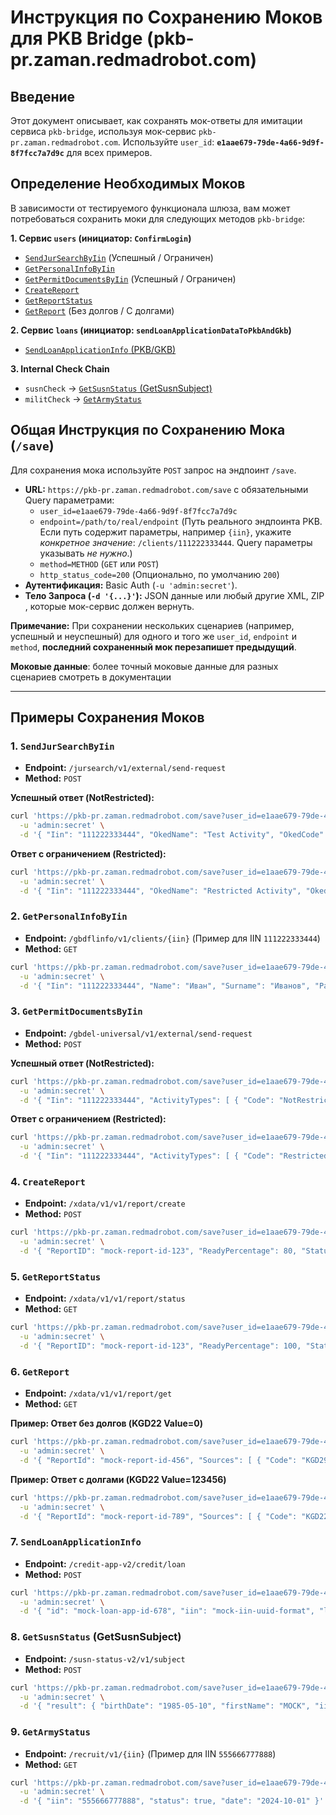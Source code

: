 # Инструкция по Сохранению Моков для PKB Bridge (pkb-pr.zaman.redmadrobot.com)

## Введение

Этот документ описывает, как сохранять мок-ответы для имитации сервиса `pkb-bridge`, используя мок-сервис `pkb-pr.zaman.redmadrobot.com`. Используйте `user_id`: **`e1aae679-79de-4a66-9d9f-8f7fcc7a7d9c`** для всех примеров.

## Определение Необходимых Моков

В зависимости от тестируемого функционала шлюза, вам может потребоваться сохранить моки для следующих методов `pkb-bridge`:

**1. Сервис `users` (инициатор: `ConfirmLogin`)**
   * [`SendJurSearchByIin`](#save-sendjursearchbyiin) (Успешный / Ограничен)
   * [`GetPersonalInfoByIin`](#save-getpersonalinfobyiin)
   * [`GetPermitDocumentsByIin`](#save-getpermitdocumentsbyiin) (Успешный / Ограничен)
   * [`CreateReport`](#save-createreport)
   * [`GetReportStatus`](#save-getreportstatus)
   * [`GetReport`](#save-getreport) (Без долгов / С долгами)

**2. Сервис `loans` (инициатор: `sendLoanApplicationDataToPkbAndGkb`)**
   * [`SendLoanApplicationInfo` (PKB/GKB)](#save-sendloanapplicationinfo)

**3. Internal Check Chain**
   * `susnCheck` -> [`GetSusnStatus` (GetSusnSubject)](#save-getsusnstatus)
   * `militCheck` -> [`GetArmyStatus`](#save-getarmystatus)

## Общая Инструкция по Сохранению Мока (`/save`)

Для сохранения мока используйте `POST` запрос на эндпоинт `/save`.

* **URL:** `https://pkb-pr.zaman.redmadrobot.com/save` с обязательными Query параметрами:
    * `user_id=e1aae679-79de-4a66-9d9f-8f7fcc7a7d9c`
    * `endpoint=/path/to/real/endpoint` (Путь реального эндпоинта PKB. Если путь содержит параметры, например `{iin}`, укажите *конкретное значение*: `/clients/111222333444`. Query параметры указывать *не нужно*.)
    * `method=METHOD` (`GET` или `POST`)
    * `http_status_code=200` (Опционально, по умолчанию `200`)
* **Аутентификация:** Basic Auth (`-u 'admin:secret'`).
* **Тело Запроса (`-d '{...}'`):** JSON данные или любый другие XML, ZIP , которые мок-сервис должен вернуть.

**Примечание:** При сохранении нескольких сценариев (например, успешный и неуспешный) для одного и того же `user_id`, `endpoint` и `method`, **последний сохраненный мок перезапишет предыдущий**.

**Моковые данные**: более точный моковые данные для разных сценариев смотреть в документации


---

## Примеры Сохранения Моков

### <a name="save-sendjursearchbyiin"></a>1. `SendJurSearchByIin`

* **Endpoint:** `/jursearch/v1/external/send-request`
* **Method:** `POST`

**Успешный ответ (NotRestricted):**
```bash
curl 'https://pkb-pr.zaman.redmadrobot.com/save?user_id=e1aae679-79de-4a66-9d9f-8f7fcc7a7d9c&endpoint=/jursearch/v1/external/send-request&method=POST&http_status_code=200' \
  -u 'admin:secret' \
  -d '{ "Iin": "111222333444", "OkedName": "Test Activity", "OkedCode": "NotRestricted" }'
````

**Ответ с ограничением (Restricted):**


```bash
curl 'https://pkb-pr.zaman.redmadrobot.com/save?user_id=e1aae679-79de-4a66-9d9f-8f7fcc7a7d9c&endpoint=/jursearch/v1/external/send-request&method=POST&http_status_code=200' \
  -u 'admin:secret' \
  -d '{ "Iin": "111222333444", "OkedName": "Restricted Activity", "OkedCode": "Restricted" }'
```

### <a name="save-getpersonalinfobyiin"></a>2. `GetPersonalInfoByIin`

- **Endpoint:** `/gbdflinfo/v1/clients/{iin}` (Пример для IIN `111222333444`)
- **Method:** `GET`


```bash
curl 'https://pkb-pr.zaman.redmadrobot.com/save?user_id=e1aae679-79de-4a66-9d9f-8f7fcc7a7d9c&endpoint=/gbdflinfo/v1/clients/111222333444&method=GET&http_status_code=200' \
  -u 'admin:secret' \
  -d '{ "Iin": "111222333444", "Name": "Иван", "Surname": "Иванов", "Patronymic": "Иванович", "EngSurname": "Ivanov", "EngName": "Ivan", "Dob": "1990-01-01", "Gender": { "Code": "1", "NameKZ": "Ер", "NameRU": "Мужчина" }, "Nationality": { "Code": "2", "NameKZ": "Қазақ", "NameRU": "Казах" }, "Citizenship": { "Code": "3", "NameKZ": "Қазақстан", "NameRU": "Казахстан" }, "LifeStatus": { "Code": "4", "NameKZ": "Тірі", "NameRU": "Жив" }, "BirthPlace": { "City": "Алматы", "Country": { "Code": "3", "NameKZ": "Қазақстан", "NameRU": "Казахстан" }, "District": { "Code": "5", "NameKZ": "Бостандық", "NameRU": "Бостандыкский" }, "Region": { "Code": "6", "NameKZ": "Алматы", "NameRU": "Алматы" } }, "Address": { "Street": "Абая", "Building": "10", "Flat": "25", "BeginDate": "2010-05-15", "Country": { "Code": "3", "NameKZ": "Қазақстан", "NameRU": "Казахстан" }, "District": { "Code": "5", "NameKZ": "Бостандық", "NameRU": "Бостандыкский" }, "Region": { "Code": "6", "NameKZ": "Алматы", "NameRU": "Алматы" } }, "AddressTemp": [ { "Type": { "Code": "1", "NameKZ": "Уақытша", "NameRU": "Временный" }, "City": "Нур-Султан", "Street": "Кунаева", "Building": "20", "Flat": "5", "BeginDate": "2022-01-01", "EndDate": "2023-01-01" } ], "Documents": [ { "Number": "123456789", "BeginDate": "2015-06-01", "EndDate": "2025-06-01", "Surname": "Иванов", "Name": "Иван", "Patronymic": "Иванович", "BirthDate": "1990-01-01", "Type": { "Code": "10", "NameKZ": "ЖСН", "NameRU": "Паспорт" }, "IssueOrg": { "Code": "20", "NameKZ": "ІІМ", "NameRU": "МВД" }, "Status": { "Code": "30", "NameKZ": "Жарамды", "NameRU": "Действителен" } } ], "PersonPhotoDates": [ { "Iin": "111222333444", "CodeTypeDock": "10", "NumDock": "123456789", "Photo": "base64encodedstring" } ] }'
```

### <a name="save-getpermitdocumentsbyiin"></a>3. `GetPermitDocumentsByIin`

- **Endpoint:** `/gbdel-universal/v1/external/send-request`
- **Method:** `POST`

**Успешный ответ (NotRestricted):**


```bash
curl 'https://pkb-pr.zaman.redmadrobot.com/save?user_id=e1aae679-79de-4a66-9d9f-8f7fcc7a7d9c&endpoint=/gbdel-universal/v1/external/send-request&method=POST&http_status_code=200' \
  -u 'admin:secret' \
  -d '{ "Iin": "111222333444", "ActivityTypes": [ { "Code": "NotRestricted", "NameRu": "Деятельность разрешена", "NameKz": "Қызметке рұқсат етілген" } ] }'
```

**Ответ с ограничением (Restricted):**


```bash
curl 'https://pkb-pr.zaman.redmadrobot.com/save?user_id=e1aae679-79de-4a66-9d9f-8f7fcc7a7d9c&endpoint=/gbdel-universal/v1/external/send-request&method=POST&http_status_code=200' \
  -u 'admin:secret' \
  -d '{ "Iin": "111222333444", "ActivityTypes": [ { "Code": "Restricted", "NameRu": "Деятельность ограничена", "NameKz": "Қызмет шектелген" } ] }'
```

### <a name="save-createreport"></a>4. `CreateReport`

- **Endpoint:** `/xdata/v1/v1/report/create`
- **Method:** `POST`


```bash
curl 'https://pkb-pr.zaman.redmadrobot.com/save?user_id=e1aae679-79de-4a66-9d9f-8f7fcc7a7d9c&endpoint=/xdata/v1/v1/report/create&method=POST&http_status_code=200' \
  -u 'admin:secret' \
  -d '{ "ReportID": "mock-report-id-123", "ReadyPercentage": 80, "Status": "OK" }'
```

### <a name="save-getreportstatus"></a>5. `GetReportStatus`

- **Endpoint:** `/xdata/v1/v1/report/status`
- **Method:** `GET`


```bash
curl 'https://pkb-pr.zaman.redmadrobot.com/save?user_id=e1aae679-79de-4a66-9d9f-8f7fcc7a7d9c&endpoint=/xdata/v1/v1/report/status&method=GET&http_status_code=200' \
  -u 'admin:secret' \
  -d '{ "ReportID": "mock-report-id-123", "ReadyPercentage": 100, "Status": "OK" }'
```

### <a name="save-getreport"></a>6. `GetReport`

- **Endpoint:** `/xdata/v1/v1/report/get`
- **Method:** `GET`

**Пример: Ответ без долгов (KGD22 Value=0)**


```bash
curl 'https://pkb-pr.zaman.redmadrobot.com/save?user_id=e1aae679-79de-4a66-9d9f-8f7fcc7a7d9c&endpoint=/xdata/v1/v1/report/get&method=GET&http_status_code=200' \
  -u 'admin:secret' \
  -d '{ "ReportId": "mock-report-id-456", "Sources": [ { "Code": "KGD29" }, { "Code": "KGD22", "Status": 1, "Infos": [ { "DetailsKk": [ { "Title": "Барлық берешек, оның ішінде (теңге)", "Value": "0" } ], "DetailsRu": [ { "Title": "Всего задолженности (тенге)", "Value": "0" } ] } ] } ] }'
```

**Пример: Ответ с долгами (KGD22 Value=123456)**


```bash
curl 'https://pkb-pr.zaman.redmadrobot.com/save?user_id=e1aae679-79de-4a66-9d9f-8f7fcc7a7d9c&endpoint=/xdata/v1/v1/report/get&method=GET&http_status_code=200' \
  -u 'admin:secret' \
  -d '{ "ReportId": "mock-report-id-789", "Sources": [ { "Code": "KGD22", "Status": 1, "Infos": [ { "DetailsKk": [ { "Title": "Барлық берешек, оның ішінде (теңге)", "Value": "123456" } ], "DetailsRu": [ { "Title": "Всего задолженности (тенге)", "Value": "123456" } ] } ] } ] }'
```

### <a name="save-sendloanapplicationinfo"></a>7. `SendLoanApplicationInfo`

- **Endpoint:** `/credit-app-v2/credit/loan`
- **Method:** `POST`


```bash
curl 'https://pkb-pr.zaman.redmadrobot.com/save?user_id=e1aae679-79de-4a66-9d9f-8f7fcc7a7d9c&endpoint=/credit-app-v2/credit/loan&method=POST&http_status_code=200' \
  -u 'admin:secret' \
  -d '{ "id": "mock-loan-app-id-678", "iin": "mock-iin-uuid-format", "loan_app_date": "2025-04-08 01:00:00+05", "loan_app_date_unix": 1744000800, "current_date": "2025-04-08 01:00:00+05", "current_date_unix": 1744000800 }'
```

### <a name="save-getsusnstatus"></a>8. `GetSusnStatus` (GetSusnSubject)

- **Endpoint:** `/susn-status-v2/v1/subject`
- **Method:** `POST`


```bash
curl 'https://pkb-pr.zaman.redmadrobot.com/save?user_id=e1aae679-79de-4a66-9d9f-8f7fcc7a7d9c&endpoint=/susn-status-v2/v1/subject&method=POST&http_status_code=200' \
  -u 'admin:secret' \
  -d '{ "result": { "birthDate": "1985-05-10", "firstName": "MOCK", "iin": "sender_iin", "secondName": "MOCK", "surname": "MOCK", "signature": { "signatureValue": "mock_signature" }, "status": [ { "statusCode": 1, "statusNameRu": "Mock Статус Активен", "statusDstart": "2020-01-01", "statusDend": "2025-12-31" } ] } }'
```

### <a name="save-getarmystatus"></a>9. `GetArmyStatus`

- **Endpoint:** `/recruit/v1/{iin}` (Пример для IIN `555666777888`)
- **Method:** `GET`


```bash
curl 'https://pkb-pr.zaman.redmadrobot.com/save?user_id=e1aae679-79de-4a66-9d9f-8f7fcc7a7d9c&endpoint=/recruit/v1/555666777888&method=GET&http_status_code=200' \
  -u 'admin:secret' \
  -d '{ "iin": "555666777888", "status": true, "date": "2024-10-01" }'
```
